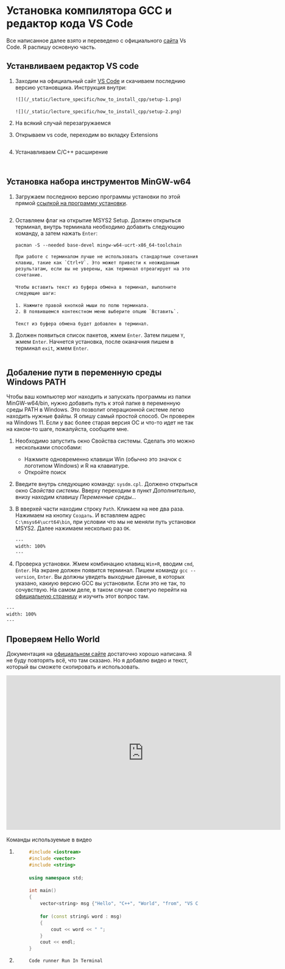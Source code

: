 # Установка компилятора GCC и редактор кода VS Code

Все написанное далее взято и переведено с официального [сайта](https://code.visualstudio.com/docs/cpp/config-mingw) Vs Code. Я распишу основную часть.

## Устанвливаем редактор VS code

1. Заходим на официальный сайт [VS Code](https://code.visualstudio.com/download) и скачиваем последнию версию установщика. Инструкция внутри:

    ```{toggle}
    ![](/_static/lecture_specific/how_to_install_cpp/setup-1.png)

    ![](/_static/lecture_specific/how_to_install_cpp/setup-2.png)

    ```

2. На всякий случай перезагружаемся
3. Открываем vs code, переходим во вкладку Extensions

    ```{figure} /_static/lecture_specific/how_to_install_cpp/setup-3.png
    ```

4. Устанавливаем C/C++ расширение

    ```{figure} /_static/lecture_specific/how_to_install_cpp/setup-4.png
    ```

     ```{figure} /_static/lecture_specific/how_to_install_cpp/setup-5.png
    ```

## Установка набора инструментов MinGW-w64

1. Загружаем последнюю версию программы установки по этой прямой [ссылкой на программу установки](https://github.com/msys2/msys2-installer/releases/download/2024-12-08/msys2-x86_64-20241208.exe).

    ```{figure} /_static/lecture_specific/how_to_install_cpp/MSYS2_Setup.gif
    ```

2. Оставляем флаг на открытие MSYS2 Setup. Должен открыться терминал, внутрь терминала необходимо добавить следующию команду, а затем нажать `Enter`:

    ```console
    pacman -S --needed base-devel mingw-w64-ucrt-x86_64-toolchain
    ```

    ```{note}
    При работе с терминалом лучше не использовать стандартные сочетания клавиш, такие как `Ctrl+V`. Это может привести к неожиданным результатам, если вы не уверены, как терминал отреагирует на это сочетание.

    Чтобы вставить текст из буфера обмена в терминал, выполните следующие шаги:

    1. Нажмите правой кнопкой мыши по полю терминала.
    2. В появившемся контекстном меню выберите опцию `Вставить`.

    Текст из буфера обмена будет добавлен в терминал.
    ```

3. Должен появиться список пакетов, жмем `Enter`. Затем пишем `Y`, жмем `Enter`. Начнется установка, после оканачния пишем в терминал `exit`, жмем `Enter`.

```{figure} /_static/lecture_specific/how_to_install_cpp/Terminal_Setup.gif
```

## Добаление пути в переменную среды Windows PATH

Чтобы ваш компьютер мог находить и запускать программы из папки MinGW-w64/bin, нужно добавить путь к этой папке в переменную среды PATH в Windows. Это позволит операционной системе легко находить нужные файлы. Я опишу самый простой способ. Он проверен на Windows 11. Если у вас более старая версия ОС и что-то идет не так на каком-то шаге, пожалуйста, сообщите мне.

1. Необходимо запустить окно Свойства системы. Сделать это можно нескольками способами:
    + Нажмите одновременно клавиши Win (обычно это значок с логотипом Windows) и R на клавиатуре.
    + Откройте поиск
2. Введите внутрь следующию команду: ``` sysdm.cpl ```. Должено открыться окно *Свойства системы*. Вверху переходим в пункт *Дополнительно*, внизу находим клавишу *Переменные среды...*
3. В вверхей части находим строку `Path`. Кликаем на нее два раза. Нажимаем на кнопку `Создать`. И вставляем адрес `C:\msys64\ucrt64\bin`, при условии что мы не меняли путь установки MSYS2. Далее нажимаем несколько раз `ОК`.

    ```{figure} /_static/lecture_specific/how_to_install_cpp/Path_setup.mp4
    ---
    width: 100%
    ---
    ```

4. Проверка установки. Жмем комбинацию клавищ `Win+R`, вводим `cmd`, `Enter`. На экране должен появится терминал. Пишем команду `gcc --version`, `Enter`. Вы должны увидеть выходные данные, в которых указано, какиую версию GCC вы установили. Если это не так, то сочувствую. На самом деле, в таком случае советую перейти на [официальную страницу](https://code.visualstudio.com/docs/cpp/config-mingw#_check-your-mingw-installation) и изучить этот вопрос там.

```{figure} /_static/lecture_specific/how_to_install_cpp/gcc_ver.mp4
---
width: 100%
---
```

## Проверяем Hello World

Документация на [официальном сайте](https://code.visualstudio.com/docs/cpp/config-mingw#_add-a-hello-world-source-code-file) достаточно хорошо написана. Я не буду повторять всё, что там сказано. Но я добавлю видео и текст, который вы сможете скопировать и использовать.

<iframe width="720" height="405" src="https://rutube.ru/play/embed/559fa7ef853b05720a0fbb83f644e98a/" frameBorder="0" allow="clipboard-write; autoplay" webkitAllowFullScreen mozallowfullscreen allowFullScreen></iframe>

Команды используемые в видео

1. ```c++
        #include <iostream>
        #include <vector>
        #include <string>

        using namespace std;

        int main()
        {
            vector<string> msg {"Hello", "C++", "World", "from", "VS Code", "and the C++ extension!"};

            for (const string& word : msg)
            {
                cout << word << " ";
            }
            cout << endl;
        }
    ```

2. ```text
        Code runner Run In Terminal
    ```
